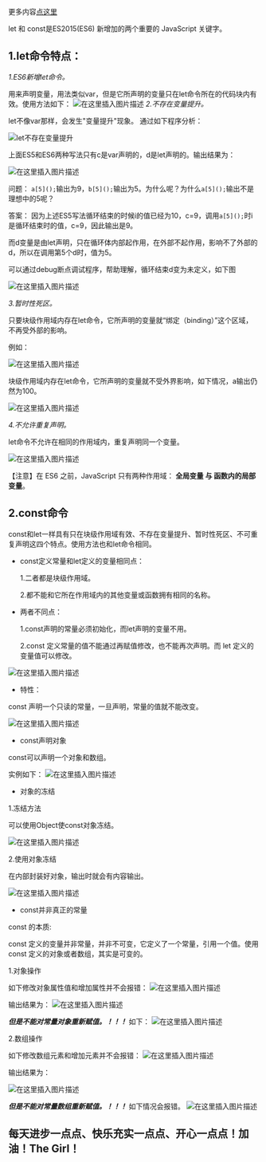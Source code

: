 更多内容[点这里](https://blog.csdn.net/w1418899532/article/details/84717091)

let 和 const是ES2015(ES6) 新增加的两个重要的 JavaScript 关键字。

## 1.let命令特点：

*1.ES6新增let命令。*

用来声明变量，用法类似var，但是它所声明的变量只在let命令所在的代码块内有效。使用方法如下：
![在这里插入图片描述](https://img-blog.csdnimg.cn/20181213090431188.png)
*2.不存在变量提升。*

let不像var那样，会发生"变量提升"现象。
通过如下程序分析：

![let不存在变量提升](https://img-blog.csdnimg.cn/2018120216040374.png?x-oss-process=image/watermark,type_ZmFuZ3poZW5naGVpdGk,shadow_10,text_aHR0cHM6Ly9ibG9nLmNzZG4ubmV0L3cxNDE4ODk5NTMy,size_16,color_FFFFFF,t_70)

上面ES5和ES6两种写法只有c是var声明的，d是let声明的。输出结果为：

![在这里插入图片描述](https://img-blog.csdnimg.cn/20181202160547420.png)

问题：
`a[5]();`输出为9，`b[5]();`输出为5。为什么呢？为什么`a[5]();`输出不是理想中的5呢？

答案：
因为上述ES5写法循环结束的时候i的值已经为10，c=9，调用`a[5]();`时i是循环结束时的值，c=9，因此输出是9。

而d变量是由let声明，只在循环体内部起作用，在外部不起作用，影响不了外部的d，所以在调用第5个d时，值为5。

可以通过debug断点调试程序，帮助理解，循环结束d变为未定义，如下图

![在这里插入图片描述](https://img-blog.csdnimg.cn/20181202163305193.png?x-oss-process=image/watermark,type_ZmFuZ3poZW5naGVpdGk,shadow_10,text_aHR0cHM6Ly9ibG9nLmNzZG4ubmV0L3cxNDE4ODk5NTMy,size_16,color_FFFFFF,t_70)



*3.暂时性死区。*

只要块级作用域内存在let命令，它所声明的变量就“绑定（binding）”这个区域，不再受外部的影响。

例如：

![在这里插入图片描述](https://img-blog.csdnimg.cn/20181202164900252.png)

块级作用域内存在let命令，它所声明的变量就不受外界影响，如下情况，a输出仍然为100。

![在这里插入图片描述](https://img-blog.csdnimg.cn/20181202165914842.png)


*4.不允许重复声明。*

let命令不允许在相同的作用域内，重复声明同一个变量。

![在这里插入图片描述](https://img-blog.csdnimg.cn/20181202171018996.png?x-oss-process=image/watermark,type_ZmFuZ3poZW5naGVpdGk,shadow_10,text_aHR0cHM6Ly9ibG9nLmNzZG4ubmV0L3cxNDE4ODk5NTMy,size_16,color_FFFFFF,t_70)


【注意】在 ES6 之前，JavaScript 只有两种作用域： **全局变量 与 函数内的局部变量**。

## 2.const命令

const和let一样具有只在块级作用域有效、不存在变量提升、暂时性死区、不可重复声明这四个特点。使用方法也和let命令相同。

- const定义常量和let定义的变量相同点：

    1.二者都是块级作用域。
    
    2.都不能和它所在作用域内的其他变量或函数拥有相同的名称。
    
    
- 两者不同点：

    1.const声明的常量必须初始化，而let声明的变量不用。
    
    2.const 定义常量的值不能通过再赋值修改，也不能再次声明。而 let 定义的变量值可以修改。
    
![在这里插入图片描述](https://img-blog.csdnimg.cn/20181202172736952.png)


- 特性：

const 声明一个只读的常量，一旦声明，常量的值就不能改变。

![在这里插入图片描述](https://img-blog.csdnimg.cn/20181202173052724.png)


- const声明对象

const可以声明一个对象和数组。

实例如下：
![在这里插入图片描述](https://img-blog.csdnimg.cn/20181202173428874.png)

- 对象的冻结

1.冻结方法

可以使用Object使const对象冻结。

![在这里插入图片描述](https://img-blog.csdnimg.cn/20181202174614655.png)

2.使用对象冻结


在内部封装好对象，输出时就会有内容输出。

![在这里插入图片描述](https://img-blog.csdnimg.cn/20181202175100469.png)

- const并非真正的常量

const 的本质:

 const 定义的变量并非常量，并非不可变，它定义了一个常量，引用一个值。使用 const 定义的对象或者数组，其实是可变的。
 
 
1.对象操作

 如下修改对象属性值和增加属性并不会报错：
     ![在这里插入图片描述](https://img-blog.csdnimg.cn/20181202180005106.png?x-oss-process=image/watermark,type_ZmFuZ3poZW5naGVpdGk,shadow_10,text_aHR0cHM6Ly9ibG9nLmNzZG4ubmV0L3cxNDE4ODk5NTMy,size_16,color_FFFFFF,t_70)
    
输出结果为：
     ![在这里插入图片描述](https://img-blog.csdnimg.cn/20181202180044642.png?x-oss-process=image/watermark,type_ZmFuZ3poZW5naGVpdGk,shadow_10,text_aHR0cHM6Ly9ibG9nLmNzZG4ubmV0L3cxNDE4ODk5NTMy,size_16,color_FFFFFF,t_70)
    
***但是不能对常量对象重新赋值。！！！*** 如下：
    ![在这里插入图片描述](https://img-blog.csdnimg.cn/20181202180427961.png)
    
2.数组操作

 如下修改数组元素和增加元素并不会报错：
    ![在这里插入图片描述](https://img-blog.csdnimg.cn/20181202181440405.png?x-oss-process=image/watermark,type_ZmFuZ3poZW5naGVpdGk,shadow_10,text_aHR0cHM6Ly9ibG9nLmNzZG4ubmV0L3cxNDE4ODk5NTMy,size_16,color_FFFFFF,t_70)
    
输出结果为：

![在这里插入图片描述](https://img-blog.csdnimg.cn/20181202181518369.png)

***但是不能对常量数组重新赋值。！！！*** 如下情况会报错。
![在这里插入图片描述](https://img-blog.csdnimg.cn/20181202181919109.png)


## 每天进步一点点、快乐充实一点点、开心一点点！加油！The Girl！